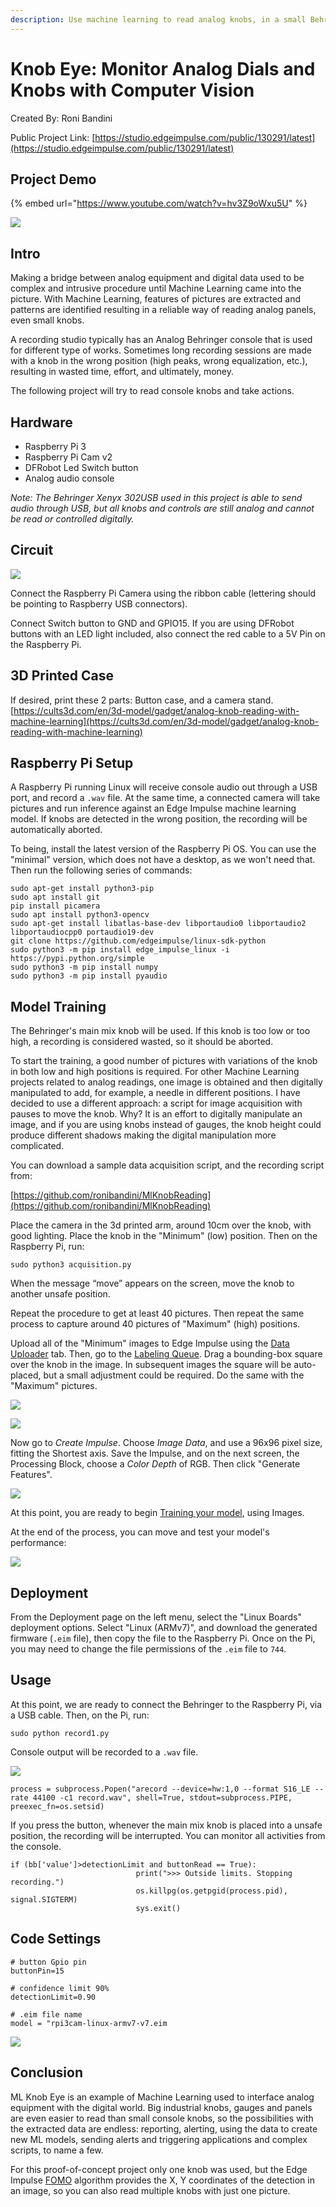 ```yaml
---
description: Use machine learning to read analog knobs, in a small Behringer audio console to allow or abort a recording
---
```


# Knob Eye: Monitor Analog Dials and Knobs with Computer Vision

Created By:
Roni Bandini 

Public Project Link:
[https://studio.edgeimpulse.com/public/130291/latest](https://studio.edgeimpulse.com/public/130291/latest)

## Project Demo

{% embed url="https://www.youtube.com/watch?v=hv3Z9oWxu5U" %}

![](.gitbook/assets/ml-knob-eye/intro.jpg)

## Intro

Making a bridge between analog equipment and digital data used to be complex and intrusive procedure until Machine Learning came into the picture. With Machine Learning, features of pictures are extracted and patterns are identified resulting in a reliable way of reading analog panels, even small knobs.

A recording studio typically has an Analog Behringer console that is used for different type of works. Sometimes long recording sessions are made with a knob in the wrong position (high peaks, wrong equalization, etc.), resulting in wasted time, effort, and ultimately, money.

The following project will try to read console knobs and take actions. 

## Hardware 

- Raspberry Pi 3 
- Raspberry Pi Cam v2 
- DFRobot Led Switch button 
- Analog audio console

*Note: The Behringer Xenyx 302USB used in this project is able to send audio through USB, but all knobs and controls are still analog and cannot be read or controlled digitally.*

## Circuit

![](.gitbook/assets/ml-knob-eye/diagram.jpg)

Connect the Raspberry Pi Camera using the ribbon cable (lettering should be pointing to Raspberry USB connectors).

Connect Switch button to GND and GPIO15. If you are using DFRobot buttons with an LED light included, also connect the red cable to a 5V Pin on the Raspberry Pi.

## 3D Printed Case

If desired, print these 2 parts: Button case, and a camera stand. [https://cults3d.com/en/3d-model/gadget/analog-knob-reading-with-machine-learning](https://cults3d.com/en/3d-model/gadget/analog-knob-reading-with-machine-learning) 

## Raspberry Pi Setup

A Raspberry Pi running Linux will receive console audio out through a USB port, and record a `.wav` file. At the same time, a connected camera will take pictures and run inference against an Edge Impulse machine learning model. If knobs are detected in the wrong position, the recording will be automatically aborted.

To being, install the latest version of the Raspberry Pi OS.  You can use the "minimal" version, which does not have a desktop, as we won't need that. Then run the following series of commands:

```
sudo apt-get install python3-pip
sudo apt install git
pip install picamera
sudo apt install python3-opencv
sudo apt-get install libatlas-base-dev libportaudio0 libportaudio2 libportaudiocpp0 portaudio19-dev 
git clone https://github.com/edgeimpulse/linux-sdk-python
sudo python3 -m pip install edge_impulse_linux -i https://pypi.python.org/simple
sudo python3 -m pip install numpy
sudo python3 -m pip install pyaudio
```

## Model Training

The Behringer's main mix knob will be used. If this knob is too low or too high, a recording is considered wasted, so it should be aborted. 

To start the training, a good number of pictures with variations of the knob in both low and high positions is required. For other Machine Learning projects related to analog readings, one image is obtained and then digitally manipulated to add, for example, a needle in different positions. I have decided to use a different approach: a script for image acquisition with pauses to move the knob. Why? It is an effort to digitally manipulate an image, and if you are using knobs instead of gauges, the knob height could produce different shadows making the digital manipulation more complicated.

You can download a sample data acquisition script, and the recording script from:

[https://github.com/ronibandini/MlKnobReading](https://github.com/ronibandini/MlKnobReading)

Place the camera in the 3d printed arm, around 10cm over the knob, with good lighting. Place the knob in the "Minimum" (low) position. Then on the Raspberry Pi, run:

```
sudo python3 acquisition.py
```

When the message “move” appears on the screen, move the knob to another unsafe position.

Repeat the procedure to get at least 40 pictures. Then repeat the same process to capture around 40 pictures of "Maximum" (high) positions. 

Upload all of the "Minimum" images to Edge Impulse using the [Data Uploader](https://docs.edgeimpulse.com/docs/edge-impulse-studio/data-acquisition/uploader) tab. Then, go to the [Labeling Queue](https://docs.edgeimpulse.com/docs/edge-impulse-studio/data-acquisition/labeling-queue). Drag a bounding-box square over the knob in the image. In subsequent images the square will be auto-placed, but a small adjustment could be required. Do the same with the "Maximum" pictures.

![](.gitbook/assets/ml-knob-eye/knob.jpg)

![](.gitbook/assets/ml-knob-eye/data-acquisition.jpg)

Now go to *Create Impulse*. Choose *Image Data*, and use a 96x96 pixel size, fitting the Shortest axis. Save the Impulse, and on the next screen, the Processing Block, choose a *Color Depth* of RGB. Then click "Generate Features". 

![](.gitbook/assets/ml-knob-eye/feature-explorer.jpg)

At this point, you are ready to begin [Training your model](https://docs.edgeimpulse.com/docs/edge-impulse-studio/learning-blocks/transfer-learning-images), using Images.

At the end of the process, you can move and test your model's performance:

![](.gitbook/assets/ml-knob-eye/testing.jpg)

## Deployment

From the Deployment page on the left menu, select the "Linux Boards" deployment options. Select "Linux (ARMv7)", and download the generated firmware (`.eim` file), then copy the file to the Raspberry Pi.  Once on the Pi, you may need to change the file permissions of the `.eim` file to `744`.

## Usage

At this point, we are ready to connect the Behringer to the Raspberry Pi, via a USB cable. Then, on the Pi, run:

`sudo python record1.py`

Console output will be recorded to a `.wav` file. 

![](.gitbook/assets/ml-knob-eye/console.jpg)

```
process = subprocess.Popen("arecord --device=hw:1,0 --format S16_LE --rate 44100 -c1 record.wav", shell=True, stdout=subprocess.PIPE, preexec_fn=os.setsid)
```

If you press the button, whenever the main mix knob is placed into a unsafe position, the recording will be interrupted. You can monitor all activities from the console.

```
if (bb['value']>detectionLimit and buttonRead == True):
                            print(">>> Outside limits. Stopping recording.")
                            os.killpg(os.getpgid(process.pid), signal.SIGTERM)
                            sys.exit()
```

## Code Settings

```
# button Gpio pin 
buttonPin=15

# confidence limit 90%
detectionLimit=0.90

# .eim file name
model = "rpi3cam-linux-armv7-v7.eim
```

![](.gitbook/assets/ml-knob-eye/hardware-2.jpg)

## Conclusion

ML Knob Eye is an example of Machine Learning used to interface analog equipment with the digital world. Big industrial knobs, gauges and panels are even easier to read than small console knobs, so the possibilities with the extracted data are endless: reporting, alerting, using the data to create new ML models, sending alerts and triggering applications and complex scripts, to name a few.

For this proof-of-concept project only one knob was used, but the Edge Impulse [FOMO](https://docs.edgeimpulse.com/docs/edge-impulse-studio/learning-blocks/object-detection/fomo-object-detection-for-constrained-devices) algorithm provides the X, Y coordinates of the detection in an image, so you can also read multiple knobs with just one picture.
